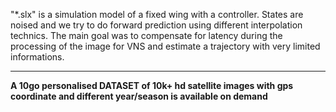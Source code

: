 "*.slx" is a simulation model of a fixed wing with a controller. States are noised and we try to do forward prediction using different interpolation technics.
The main goal was to compensate for latency during the processing of the image for VNS and estimate a trajectory with very limited informations.
*************
**A 10go personalised DATASET of 10k+ hd satellite images with gps coordinate and different year/season is available on demand**
